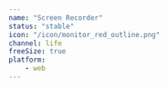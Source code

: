 ```yaml
---
name: "Screen Recorder"
status: "stable"
icon: "/icon/monitor_red_outline.png"
channel: life
freeSize: true
platform:
    - web
---
```

